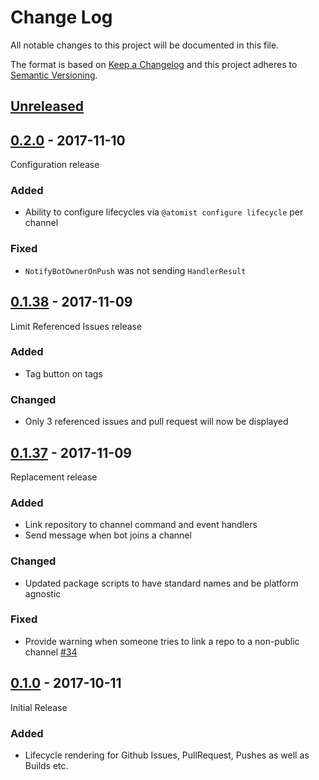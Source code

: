 # Change Log

All notable changes to this project will be documented in this file.

The format is based on [Keep a Changelog](http://keepachangelog.com/)
and this project adheres to [Semantic Versioning](http://semver.org/).

## [Unreleased]

[Unreleased]: https://github.com/atomist/lifecycle-automation/compare/0.2.0...HEAD

## [0.2.0][] - 2017-11-10

[0.2.0]: https://github.com/atomist/lifecycle-automation/compare/0.1.38...0.2.0

Configuration release

### Added

-   Ability to configure lifecycles via `@atomist configure lifecycle` per channel

### Fixed

-   `NotifyBotOwnerOnPush` was not sending `HandlerResult`

## [0.1.38][] - 2017-11-09

[0.1.38]: https://github.com/atomist/lifecycle-automation/compare/0.1.37...0.1.38

Limit Referenced Issues release

### Added

-   Tag button on tags

### Changed

-   Only 3 referenced issues and pull request will now be displayed

## [0.1.37][] - 2017-11-09

[0.1.37]: https://github.com/atomist/lifecycle-automation/compare/0.1.36...0.1.37

Replacement release

### Added

-   Link repository to channel command and event handlers
-   Send message when bot joins a channel

### Changed

-   Updated package scripts to have standard names and be platform
    agnostic

### Fixed

-   Provide warning when someone tries to link a repo to a non-public
    channel [#34][34]

[34]: https://github.com/atomist/lifecycle-automation/issues/34

## [0.1.0][] - 2017-10-11

[0.1.0]: https://github.com/atomist/lifecycle-automation/tree/0.1.0

Initial Release

### Added

-   Lifecycle rendering for Github Issues, PullRequest, Pushes as well
    as Builds etc.
